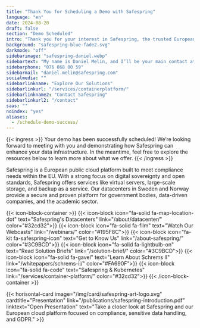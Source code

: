 ```yaml
---
title: "Thank You for Scheduling a Demo with Safespring"
language: "en"
date: 2024-08-20
draft: false
section: "Demo Scheduled"
intro: "Thank you for your interest in Safespring, the trusted European cloud platform that meets data protection laws. We’re excited to show you how our solutions can support your business."
background: "safespring-blue-fade2.svg"
darkmode: "off"
sidebarimage: "safespring-daniel.webp"
sidebartext: "My name is Daniel Melin, and I’ll be your main contact at Safespring. If you have any questions before our demo, feel free to reach out."
sidebarphone: "076 868 00 59"
sidebarmail: "daniel.melin@safespring.com"
socialmedia: ""
sidebarlinkname: "Explore Our Solutions"
sidebarlinkurl: "/services/containerplatform/"
sidebarlinkname2: "Contact Safespring"
sidebarlinkurl2: "/contact"
saas: ""
noindex: "yes"
aliases:
  - /schedule-demo-success/
---
```


{{< ingress >}}
Your demo has been successfully scheduled! We’re looking forward to meeting with you and demonstrating how Safespring can enhance your data infrastructure. In the meantime, feel free to explore the resources below to learn more about what we offer.
{{< /ingress >}}

Safespring is a European public cloud platform built to meet compliance needs within the EU. With a strong focus on digital sovereignty and open standards, Safespring offers services like virtual servers, large-scale storage, and backup as a service. Our datacenters in Sweden and Norway provide a secure and proven platform for government bodies, data-driven companies, and the academic sector.

{{< icon-block-container >}}
{{< icon-block icon="fa-solid fa-map-location-dot" text="Safespring's Datacenters" link="/about/datacenter/" color="#32cd32">}}
{{< icon-block icon="fa-solid fa-film" text="Watch Our Webcasts" link="/webinars/" color="#195F8C">}}
{{< icon-block icon="fa-kit fa-safespring-icon" text="Get to Know Us" link="/about-safespring/" color="#3C9BCD">}}
{{< icon-block icon="fa-solid fa-lightbulb-on" text="Read Solution Briefs" link="/solution-brief/" color="#3C9BCD">}}
{{< icon-block icon="fa-solid fa-gavel" text="Learn About Schrems II" link="/whitepapers/schrems-ii/" color="#FA690F">}}
{{< icon-block icon="fa-solid fa-code" text="Safespring & Kubernetes" link="/services/container-platform/" color="#32cd32">}}
{{< /icon-block-container >}}

{{< horisontal-card image="/img/card/safespring-art-logo.svg" cardtitle="Presentation" link="/publications/safespring-introduction.pdf" linktext="Open Presentation" text="Take a closer look at Safespring and our European cloud platform focused on compliance, sensitive data handling, and GDPR." >}}
